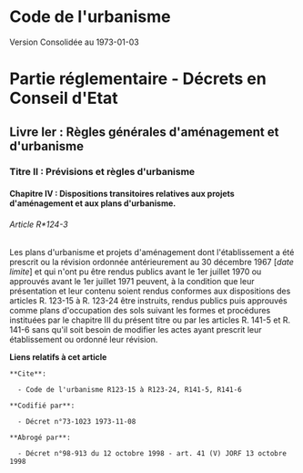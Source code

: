 # Code de l'urbanisme  
Version Consolidée au 1973-01-03

# Partie réglementaire - Décrets en Conseil d'Etat

## Livre Ier : Règles générales d'aménagement et d'urbanisme

### Titre II : Prévisions et règles d'urbanisme

#### Chapitre IV : Dispositions transitoires relatives aux projets d'aménagement et aux plans d'urbanisme.

###### Article R*124-3

Les plans d'urbanisme et projets d'aménagement dont l'établissement a été prescrit ou la révision ordonnée antérieurement au
30 décembre 1967 [*date limite*] et qui n'ont pu être rendus publics avant le 1er juillet 1970 ou approuvés avant le 1er
juillet 1971 peuvent, à la condition que leur présentation et leur contenu soient rendus conformes aux dispositions des
articles R. 123-15 à R. 123-24 être instruits, rendus publics puis approuvés comme plans d'occupation des sols suivant les
formes et procédures instituées par le chapitre III du présent titre ou par les articles R. 141-5 et R. 141-6 sans qu'il soit
besoin de modifier les actes ayant prescrit leur établissement ou ordonné leur révision.

**Liens relatifs à cet article**

	**Cite**:

	  - Code de l'urbanisme R123-15 à R123-24, R141-5, R141-6

	**Codifié par**:

	  - Décret n°73-1023 1973-11-08

	**Abrogé par**:

	  - Décret n°98-913 du 12 octobre 1998 - art. 41 (V) JORF 13 octobre 1998


